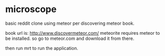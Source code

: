 microscope
==========
basic reddit clone using meteor per discovering meteor book.

book url is: http://www.discovermeteor.com/
meteorite requires meteor to be installed. so go to meteor.com and download it
from there.

then run mrt to run the application.
